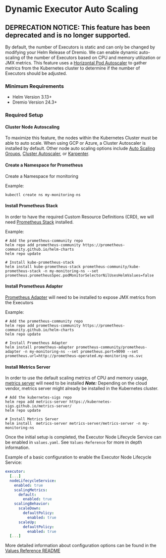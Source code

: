 # Dynamic Executor Auto Scaling
## DEPRECATION NOTICE: This feature has been deprecated and is no longer supported.

By default, the number of Executors is static and can only be changed by modifying your Helm Release of Dremio.
We can enable dynamic auto-scaling of the number of Executors based on CPU and memory utilization or JMX metrics.
This feature uses a
[Horizontal Pod Autoscaler](https://kubernetes.io/docs/tasks/run-application/horizontal-pod-autoscale/)
to gather metrics from the Kubernetes cluster to determine if the number of Executors should be adjusted.

### Minimum Requirements
* Helm Version 3.13+
* Dremio Version 24.3+

### Required Setup

#### Cluster Node Autoscaling
To maximize this feature, the nodes within the Kubernetes Cluster must be able to auto scale. When using GCP or Azure,
a Cluster Autoscaler is installed by default. Other node auto scaling options include
[Auto Scaling Groups](https://docs.aws.amazon.com/autoscaling/ec2/userguide/auto-scaling-groups.html),
[Cluster Autoscaler](https://github.com/kubernetes/autoscaler/tree/master/cluster-autoscaler), or
[Karpenter](https://karpenter.sh/).

#### Create a Namespace for Prometheus
Create a Namespace for monitoring

Example:

`kubectl create ns my-monitoring-ns`

#### Install Prometheus Stack
In order to have the required Custom Resource Definitions (CRD), we will need
[Prometheus Stack](https://github.com/prometheus-community/helm-charts/tree/main/charts/kube-prometheus-stack) installed.

Example:
```
# Add the prometheus-community repo
helm repo add prometheus-community https://prometheus-community.github.io/helm-charts
helm repo update

# Install kube-prometheus-stack
helm install kube-prometheus-stack prometheus-community/kube-prometheus-stack -n my-monitoring-ns --set prometheus.prometheusSpec.podMonitorSelectorNilUsesHelmValues=false
```

#### Install Prometheus Adapter
[Prometheus Adapter](https://github.com/kubernetes-sigs/prometheus-adapter) will need to be installed to expose JMX metrics from the Executors

Example:
```
# Add the prometheus-community repo
helm repo add prometheus-community https://prometheus-community.github.io/helm-charts
helm repo update

# Install Prometheus Adapter
helm install prometheus-adapter prometheus-community/prometheus-adapter -n my-monitoring-ns --set prometheus.port=9090 --set prometheus.url=http://prometheus-operated.my-monitoring-ns.svc
```

#### Install Metrics Server
In order to use the default scaling metrics of CPU and memory usage, [metrics server](https://github.com/kubernetes-sigs/metrics-server) will need to be installed
***Note:*** Depending on the cloud vendor, metrics server might already be installed in the Kubernetes cluster.

```
# Add the kubernetes-sigs repo
helm repo add metrics-server https://kubernetes-sigs.github.io/metrics-server/
helm repo update

# Install Metrics Server
helm install  metrics-server metrics-server/metrics-server -n my-monitoring-ns
```

Once the initial setup is completed, the Executor Node Lifecycle Service can be enabled in `values.yaml`. See `Values-Reference` for more in depth information.

Example of a basic configuration to enable the Executor Node Lifecycle Service:

```yaml
executor:
  [...]
  nodeLifecycleService:
    enabled: true
    scalingMetrics:
      default:
        enabled: true
    scalingBehavior:
      scaleDown:
        defaultPolicy:
          enabled: true
      scaleUp:
        defaultPolicy:
          enabled: true
  [...]
```

More detailed information about configuration options can be found in the
[Values Reference README](https://github.com/dremio/dremio-cloud-tools/blob/master/charts/dremio_v2/docs/Values-Reference.md)